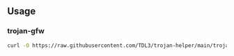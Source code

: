 ## Usage
### trojan-gfw
```bash
curl -O https://raw.githubusercontent.com/TDL3/trojan-helper/main/trojan-gfw/install.sh?token=PUT_YOUR_TOKEN_HERE && chmod +x ./install.sh && ./install.sh
```